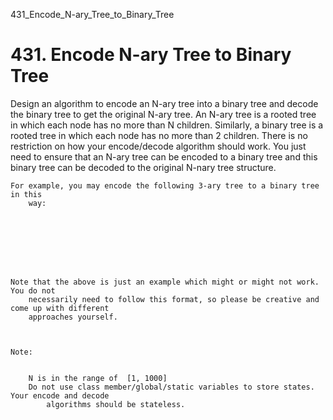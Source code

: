 431_Encode_N-ary_Tree_to_Binary_Tree
# 431. Encode N-ary Tree to Binary Tree

Design an algorithm to encode an N-ary tree into a binary tree and decode the binary tree to
        get the original N-ary tree. An N-ary tree is a rooted tree in which each node has no more
        than N children. Similarly, a binary tree is a rooted tree in which each node has no more
        than 2 children. There is no restriction on how your encode/decode algorithm should work.
        You just need to ensure that an N-ary tree can be encoded to a binary tree and this binary
        tree can be decoded to the original N-nary tree structure.

    For example, you may encode the following 3-ary tree to a binary tree in this
        way:

     

    
        

     

    Note that the above is just an example which might or might not work. You do not
        necessarily need to follow this format, so please be creative and come up with different
        approaches yourself.

     

    Note:

    
        N is in the range of  [1, 1000]
        Do not use class member/global/static variables to store states. Your encode and decode
            algorithms should be stateless.